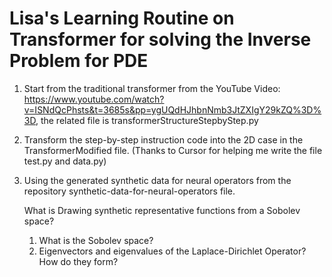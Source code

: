 # Lisa's Learning Routine on Transformer for solving the Inverse Problem for PDE

1. Start from the traditional transformer from the YouTube Video: https://www.youtube.com/watch?v=ISNdQcPhsts&t=3685s&pp=ygUQdHJhbnNmb3JtZXIgY29kZQ%3D%3D, the related file is transformerStructureStepbyStep.py

2. Transform the step-by-step instruction code into the 2D case in the TransformerModified file. (Thanks to Cursor for helping me write the file test.py and data.py)

3. Using the generated synthetic data for neural operators from the repository synthetic-data-for-neural-operators file.

   What is Drawing synthetic representative functions from a Sobolev space?

     1. What is the Sobolev space?
     2. Eigenvectors and eigenvalues of the Laplace-Dirichlet Operator? How do they form? 
